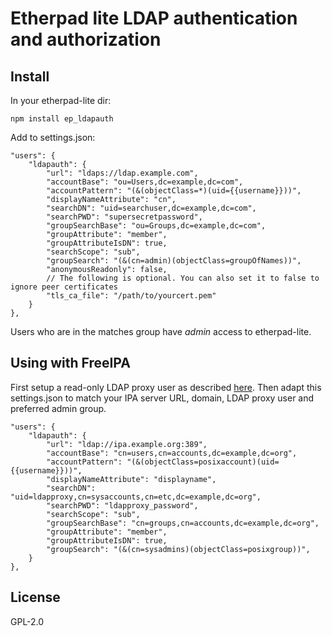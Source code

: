# Etherpad lite LDAP authentication and authorization

## Install

In your etherpad-lite dir:

    npm install ep_ldapauth

Add to settings.json:

    "users": {
        "ldapauth": {
            "url": "ldaps://ldap.example.com",
            "accountBase": "ou=Users,dc=example,dc=com",
            "accountPattern": "(&(objectClass=*)(uid={{username}}))",
            "displayNameAttribute": "cn",
            "searchDN": "uid=searchuser,dc=example,dc=com",
            "searchPWD": "supersecretpassword",
            "groupSearchBase": "ou=Groups,dc=example,dc=com",
            "groupAttribute": "member",
            "groupAttributeIsDN": true,
            "searchScope": "sub",
            "groupSearch": "(&(cn=admin)(objectClass=groupOfNames))",
            "anonymousReadonly": false,
            // The following is optional. You can also set it to false to ignore peer certificates
            "tls_ca_file": "/path/to/yourcert.pem"
        }
    },

Users who are in the matches group have *admin* access to
etherpad-lite.

## Using with FreeIPA

First setup a read-only LDAP proxy user as described
[here](https://www.freeipa.org/page/HowTo/LDAP). Then adapt this settings.json
to match your IPA server URL, domain, LDAP proxy user and preferred admin group.

    "users": {
        "ldapauth": {
            "url": "ldap://ipa.example.org:389",
            "accountBase": "cn=users,cn=accounts,dc=example,dc=org",
            "accountPattern": "(&(objectClass=posixaccount)(uid={{username}}))",
            "displayNameAttribute": "displayname",
            "searchDN": "uid=ldapproxy,cn=sysaccounts,cn=etc,dc=example,dc=org",
            "searchPWD": "ldapproxy_password",
            "searchScope": "sub",
            "groupSearchBase": "cn=groups,cn=accounts,dc=example,dc=org",
            "groupAttribute": "member",
            "groupAttributeIsDN": true,
            "groupSearch": "(&(cn=sysadmins)(objectClass=posixgroup))",
        }
    },

## License

GPL-2.0
